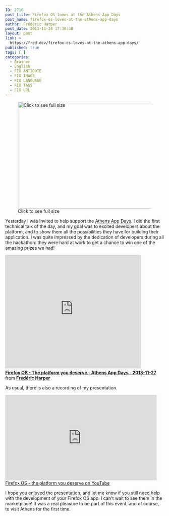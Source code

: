 ```yaml
---
ID: 2716
post_title: Firefox OS loves at the Athens App Days
post_name: firefox-os-loves-at-the-athens-app-days
author: Frédéric Harper
post_date: 2013-11-28 17:30:30
layout: post
link: >
  https://fred.dev/firefox-os-loves-at-the-athens-app-days/
published: true
tags: [ ]
categories:
  - Brainer
  - English
  - FIX ANTIDOTE
  - FIX IMAGE
  - FIX LANGUAGE
  - FIX TAGS
  - FIX URL
---
```

<figure><a href="http://fred.dev/wp-content/uploads/2013/11/athenshack-fred.jpg"><figcaption><img alt="Click to see full size" src="http://fred.dev/wp-content/uploads/2013/11/athenshack-fred.jpg" width="600" height="337"/></a> Click to see full size</figcaption></figure><p>Yesterday I was invited to help support the <a href="https://appdaysathens2013.gr/" target="_blank" rel="noopener noreferrer">Athens App Days</a>. I did the first technical talk of the day, and my goal was to excited developers about the platform, and to show them all the possibilities they have for building their application. I was quite impressed by the dedication of developers during all the hackathon: they were hard at work to get a chance to win one of the amazing prizes we had!</p><div class="embed rich SlideShare"><iframe src="https://www.slideshare.net/slideshow/embed_code/key/aP03NVncCfnbiS" width="427" height="356" frameborder="0" marginwidth="0" marginheight="0" scrolling="no" style="border:1px solid #CCC;border-width:1px;margin-bottom:5px;max-width:100%" allowfullscreen> </iframe><div style="margin-bottom:5px"> <strong> <a href="https://www.slideshare.net/fredericharper/firefox-os-the-platform-you-deserve-athens-app-days-20131127" title="Firefox OS - The platform you deserve - Athens App Days - 2013-11-27" target="_blank" rel="noopener noreferrer">Firefox OS - The platform you deserve - Athens App Days - 2013-11-27</a> </strong> from <strong><a href="https://www.slideshare.net/fredericharper" target="_blank" rel="noopener noreferrer">Frédéric Harper</a></strong></div></div><p>As usual, there is also a recording of my presentation.</p><div class="embed video YouTube"><iframe width="480" height="270" src="https://www.youtube.com/embed/AxuZRrrsQlM?feature=oembed" frameborder="0" allowfullscreen></iframe></div> <a href="https://www.youtube.com/watch?v=AxuZRrrsQlM" target="_blank" rel="noopener noreferrer">Firefox OS - the platform you deserve on YouTube</a><p>I hope you enjoyed the presentation, and let me know if you still need help with the development of your Firefox OS app: I can't wait to see them in the marketplace! It was a real pleasure to be part of this event, and of course, to visit Athens for the first time.</p> 